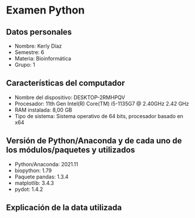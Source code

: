 # Examen Python

## Datos personales
  - Nombre: Kerly Díaz 
  - Semestre: 6 
  - Materia: Bioinformática 
  - Grupo: 1
     
## Características del computador
  - Nombre del dispositivo:	DESKTOP-2RMHPQV
  - Procesador: 11th Gen Intel(R) Core(TM) i5-1135G7 @ 2.40GHz   2.42 GHz
  - RAM instalada: 8,00 GB 
  - Tipo de sistema: Sistema operativo de 64 bits, procesador basado en x64

## Versión de Python/Anaconda y de cada uno de los módulos/paquetes y utilizados
  - Python/Anaconda: 2021.11
  - biopython: 1.79
  - Paquete pandas: 1.3.4
  - matplotlib: 3.4.3
  - pydot: 1.4.2

## Explicación de la data utilizada
